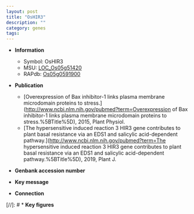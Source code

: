 ```yaml
---
layout: post
title: "OsHIR3"
description: ""
category: genes
tags: 
---
```


* **Information**  
    + Symbol: OsHIR3  
    + MSU: [LOC_Os05g51420](http://rice.uga.edu/cgi-bin/ORF_infopage.cgi?orf=LOC_Os05g51420)  
    + RAPdb: [Os05g0591900](https://rapdb.dna.affrc.go.jp/locus/?name=Os05g0591900)  

* **Publication**  
    + [Overexpression of Bax inhibitor-1 links plasma membrane microdomain proteins to stress.](http://www.ncbi.nlm.nih.gov/pubmed?term=Overexpression of Bax inhibitor-1 links plasma membrane microdomain proteins to stress.%5BTitle%5D), 2015, Plant Physiol.
    + [The hypersensitive induced reaction 3 HIR3 gene contributes to plant basal resistance via an EDS1 and salicylic acid-dependent pathway.](http://www.ncbi.nlm.nih.gov/pubmed?term=The hypersensitive induced reaction 3 HIR3 gene contributes to plant basal resistance via an EDS1 and salicylic acid-dependent pathway.%5BTitle%5D), 2019, Plant J.

* **Genbank accession number**  

* **Key message**  

* **Connection**  

[//]: # * **Key figures**  


